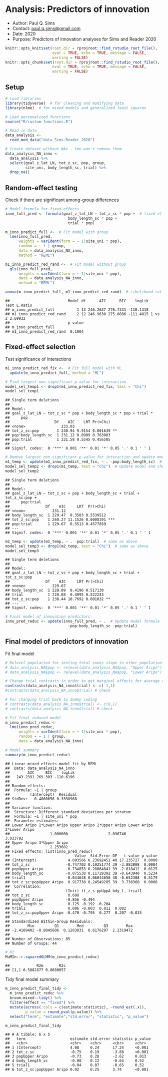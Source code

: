 
# Analysis: Predictors of innovation

  - Author: Paul Q. Sims
  - Contact: <paul.q.sims@gmail.com>
  - Date: 2020
  - Purpose: Predictors of innovation analyses for Sims and Reader 2020

<!-- end list -->

``` r
knitr::opts_knit$set(root.dir = rprojroot::find_rstudio_root_file(),
                     eval = TRUE, echo = TRUE, message = FALSE,
                     warning = FALSE)
knitr::opts_chunk$set(root.dir = rprojroot::find_rstudio_root_file(),
                     eval = TRUE, echo = TRUE, message = FALSE,
                     warning = FALSE)
```

## Setup

``` r
# Load libraries
library(tidyverse)  # for cleaning and modifying data
library(nlme)  # for mixed models and generalized least squares

# Load personalized functions
source("R/custom-functions.R")

# Read in data
data_analysis <-
  read_mod_data("data_Sims-Reader_2020")

# Create dataset without NAs - lme won't remove them
data_analysis_NA_inno <-
  data_analysis %>%
  select(goal_z_lat_LN, tot_z_sc, pop, group,
         site_uni, body_length_sc, trial) %>%
  drop_na() 
```

## Random-effect testing

Check if there are significant among-group differences

``` r
# Model formula for fixed-effects
inno_full_pred <- formula(goal_z_lat_LN ~ tot_z_sc * pop +  # fixed effect formula
                            body_length_sc * pop +
                            trial * pop)

m_inno_predict_full <-  # Fit model with group
  lme(inno_full_pred,
      weights = varIdent(form = ~ 1|site_uni * pop),
      random = ~ 1 | group,
      data = data_analysis_NA_inno,
      method = "REML")

m1_inno_predict_red_rand <-  # Fit model without group
  gls(inno_full_pred,
      weights = varIdent(form = ~ 1|site_uni * pop),
      data = data_analysis_NA_inno,
      method = "REML")

anova(m_inno_predict_full, m1_inno_predict_red_rand)  # Likelihood ratio test
```

    ##                          Model df      AIC      BIC    logLik   Test L.Ratio
    ## m_inno_predict_full          1 13 246.2637 276.7331 -110.1318               
    ## m1_inno_predict_red_rand     2 12 246.9630 275.0886 -111.4815 1 vs 2 2.69932
    ##                          p-value
    ## m_inno_predict_full             
    ## m1_inno_predict_red_rand  0.1004

## Fixed-effect selection

Test significance of interactions

``` r
m1_inno_predict_red_fix <-  # Fit full model with ML 
  update(m_inno_predict_full, method = "ML")

# Find largest non-significant p-value for interaction
model_sel_temp1 <- drop1(m1_inno_predict_red_fix, test = "Chi")
model_sel_temp1
```

    ## Single term deletions
    ## 
    ## Model:
    ## goal_z_lat_LN ~ tot_z_sc * pop + body_length_sc * pop + trial * 
    ##     pop
    ##                    Df    AIC    LRT Pr(>Chi)   
    ## <none>                233.03                   
    ## tot_z_sc:pop        1 240.94 9.9154 0.001639 **
    ## pop:body_length_sc  1 231.12 0.0909 0.763003   
    ## pop:trial           1 231.58 0.5545 0.456505   
    ## ---
    ## Signif. codes:  0 '***' 0.001 '**' 0.01 '*' 0.05 '.' 0.1 ' ' 1

``` r
# Remove largest non-significant p-value for interaction and update model and continue process
m1_temp <- update(m1_inno_predict_red_fix, ~ . -pop:body_length_sc)  # Remove most non-sig interactions
model_sel_temp2 <- drop1(m1_temp, test = "Chi")  # Update model and check remaining sig interactions
model_sel_temp2
```

    ## Single term deletions
    ## 
    ## Model:
    ## goal_z_lat_LN ~ tot_z_sc + pop + body_length_sc + trial + tot_z_sc:pop + 
    ##     pop:trial
    ##                Df    AIC     LRT  Pr(>Chi)    
    ## <none>            231.12                      
    ## body_length_sc  1 229.47  0.3503 0.5539512    
    ## tot_z_sc:pop    1 240.27 11.1526 0.0008391 ***
    ## pop:trial       1 229.67  0.5513 0.4577859    
    ## ---
    ## Signif. codes:  0 '***' 0.001 '**' 0.01 '*' 0.05 '.' 0.1 ' ' 1

``` r
m2_temp <- update(m1_temp, ~ . -pop:trial)  # same as above
model_sel_temp3 <- drop1(m2_temp, test = "Chi")  # same as above
model_sel_temp3
```

    ## Single term deletions
    ## 
    ## Model:
    ## goal_z_lat_LN ~ tot_z_sc + pop + body_length_sc + trial + tot_z_sc:pop
    ##                Df    AIC     LRT Pr(>Chi)   
    ## <none>            229.67                    
    ## body_length_sc  1 228.09  0.4196 0.517130   
    ## trial           1 228.08  0.4095 0.522243   
    ## tot_z_sc:pop    1 238.44 10.7692 0.001032 **
    ## ---
    ## Signif. codes:  0 '***' 0.001 '**' 0.01 '*' 0.05 '.' 0.1 ' ' 1

``` r
# Final model of innovation predictors
inno_pred_reduc <- update(inno_full_pred, ~ .  # Update model formula
                            -pop:body_length_sc -pop:trial)
```

## Final model of predictors of innovation

Fit final model

``` r
# Relevel population for testing total zones slope in other population
# data_analysis_NA$pop <- relevel(data_analysis_NA$pop, "Upper Aripo")  # Upper Aripo baseline
# data_analysis_NA$pop <- relevel(data_analysis_NA$pop, "Lower Aripo")  # Lower Aripo baseline, original 

# Change trial contrasts in order to get marginal effects for average trial 
contrasts(data_analysis_NA_inno$trial) <- c(-1,1)
#contrasts(data_analysis_NA_inno$trial) # check

# For changing trial back to dummy coding
# contrasts(data_analysis_NA_inno$trial) <- c(0,1)
# contrasts(data_analysis_NA_inno$trial) # check

# Fit final reduced model
m_inno_predict_reduc <- 
  lme(inno_pred_reduc,
      weights = varIdent(form = ~ 1|site_uni * pop),
      random = ~ 1 | group,
      data = data_analysis_NA_inno)

# Model summary
summary(m_inno_predict_reduc)
```

    ## Linear mixed-effects model fit by REML
    ##  Data: data_analysis_NA_inno 
    ##        AIC     BIC    logLik
    ##   243.2391 269.303 -110.6196
    ## 
    ## Random effects:
    ##  Formula: ~1 | group
    ##         (Intercept)  Residual
    ## StdDev:   0.4860656 0.3338968
    ## 
    ## Variance function:
    ##  Structure: Different standard deviations per stratum
    ##  Formula: ~1 | site_uni * pop 
    ##  Parameter estimates:
    ## Lower Aripo 1*Lower Aripo Upper Aripo 2*Upper Aripo Lower Aripo 2*Lower Aripo 
    ##                  1.000000                  2.096746                  3.033792 
    ## Upper Aripo 3*Upper Aripo 
    ##                  2.253602 
    ## Fixed effects: list(inno_pred_reduc) 
    ##                             Value  Std.Error DF   t-value p-value
    ## (Intercept)              4.083566 0.23692451 40 17.235727  0.0000
    ## tot_z_sc                -0.747702 0.19251774 39 -3.883808  0.0004
    ## popUpper Aripo          -0.734853 0.28064841 39 -2.618412  0.0125
    ## body_length_sc          -0.075530 0.11729392 39 -0.643940  0.5234
    ## trial1                  -0.044648 0.06844658 40 -0.652308  0.5179
    ## tot_z_sc:popUpper Aripo  0.917738 0.24549205 39  3.738360  0.0006
    ##  Correlation: 
    ##                         (Intr) tt_z_s ppUppA bdy_l_ trial1
    ## tot_z_sc                 0.608                            
    ## popUpper Aripo          -0.856 -0.494                     
    ## body_length_sc           0.125 -0.192 -0.204              
    ## trial1                   0.006 -0.003  0.011  0.002       
    ## tot_z_sc:popUpper Aripo -0.470 -0.795  0.277  0.207 -0.015
    ## 
    ## Standardized Within-Group Residuals:
    ##        Min         Q1        Med         Q3        Max 
    ## -2.4189402 -0.8045606  0.1283831  0.6176297  2.2319472 
    ## 
    ## Number of Observations: 85
    ## Number of Groups: 44

``` r
# R2
MuMIn::r.squaredGLMM(m_inno_predict_reduc)
```

    ##            R2m       R2c
    ## [1,] 0.5882877 0.8680057

Tidy final model summary

``` r
m_inno_predict_final_tidy <-
  m_inno_predict_reduc %>%
  broom.mixed::tidy() %>%
  filter(effect == "fixed") %>%
  mutate(across(.cols = c(estimate:statistic), ~round_est(.x)),
         p_value = round_pval(p.value)) %>%
  select("term", "estimate","std.error", "statistic", "p_value")

m_inno_predict_final_tidy
```

    ## # A tibble: 6 x 5
    ##   term                    estimate std.error statistic p_value
    ##   <chr>                   <chr>    <chr>     <chr>     <chr>  
    ## 1 (Intercept)             4.08     0.24      17.24     <0.001 
    ## 2 tot_z_sc                -0.75    0.19      -3.88     <0.001 
    ## 3 popUpper Aripo          -0.73    0.28      -2.62     0.013  
    ## 4 body_length_sc          -0.08    0.12      -0.64     0.52   
    ## 5 trial1                  -0.04    0.07      -0.65     0.52   
    ## 6 tot_z_sc:popUpper Aripo 0.92     0.25      3.74      <0.001
